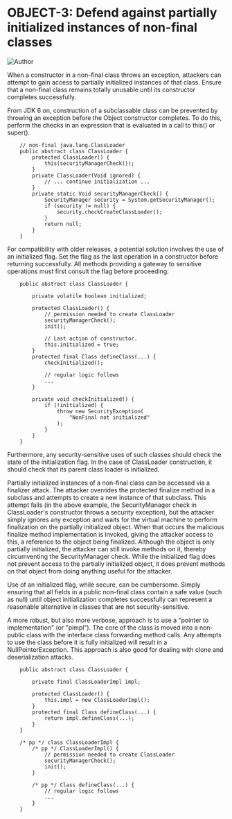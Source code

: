 # OBJECT-3: Defend against partially initialized instances of non-final classes
![Author](https://img.shields.io/badge/Author-Oracle-blue.svg)


When a constructor in a non-final class throws an exception, attackers can attempt to gain access to partially initialized instances of that class. Ensure that a non-final class remains totally unusable until its constructor completes successfully.

From JDK 6 on, construction of a subclassable class can be prevented by throwing an exception before the Object constructor completes. To do this, perform the checks in an expression that is evaluated in a call to this() or super().

        // non-final java.lang.ClassLoader
        public abstract class ClassLoader {
            protected ClassLoader() {
                this(securityManagerCheck());
            }
            private ClassLoader(Void ignored) {
                // ... continue initialization ...
            }
            private static Void securityManagerCheck() {
                SecurityManager security = System.getSecurityManager();
                if (security != null) {
                    security.checkCreateClassLoader();
                }
                return null;
            }
        }

For compatibility with older releases, a potential solution involves the use of an initialized flag. Set the flag as the last operation in a constructor before returning successfully. All methods providing a gateway to sensitive operations must first consult the flag before proceeding:

        public abstract class ClassLoader {

            private volatile boolean initialized;

            protected ClassLoader() {
                // permission needed to create ClassLoader
                securityManagerCheck();
                init();

                // Last action of constructor.
                this.initialized = true;
            }
            protected final Class defineClass(...) {
                checkInitialized();

                // regular logic follows
                ...
            }

            private void checkInitialized() {
                if (!initialized) {
                    throw new SecurityException(
                        "NonFinal not initialized"
                    );
                }
            }
        }

Furthermore, any security-sensitive uses of such classes should check the state of the initialization flag. In the case of ClassLoader construction, it should check that its parent class loader is initialized.

Partially initialized instances of a non-final class can be accessed via a finalizer attack. The attacker overrides the protected finalize method in a subclass and attempts to create a new instance of that subclass. This attempt fails (in the above example, the SecurityManager check in ClassLoader's constructor throws a security exception), but the attacker simply ignores any exception and waits for the virtual machine to perform finalization on the partially initialized object. When that occurs the malicious finalize method implementation is invoked, giving the attacker access to this, a reference to the object being finalized. Although the object is only partially initialized, the attacker can still invoke methods on it, thereby circumventing the SecurityManager check. While the initialized flag does not prevent access to the partially initialized object, it does prevent methods on that object from doing anything useful for the attacker.

Use of an initialized flag, while secure, can be cumbersome. Simply ensuring that all fields in a public non-final class contain a safe value (such as null) until object initialization completes successfully can represent a reasonable alternative in classes that are not security-sensitive.

A more robust, but also more verbose, approach is to use a "pointer to implementation" (or "pimpl"). The core of the class is moved into a non-public class with the interface class forwarding method calls. Any attempts to use the class before it is fully initialized will result in a NullPointerException. This approach is also good for dealing with clone and deserialization attacks.

        public abstract class ClassLoader {

            private final ClassLoaderImpl impl;

            protected ClassLoader() {
                this.impl = new ClassLoaderImpl();
            }
            protected final Class defineClass(...) {
                return impl.defineClass(...);
            }
        }

        /* pp */ class ClassLoaderImpl {
            /* pp */ ClassLoaderImpl() {
                // permission needed to create ClassLoader
                securityManagerCheck();
                init();
            }

            /* pp */ Class defineClass(...) {
                // regular logic follows
                ...
            }
        }

